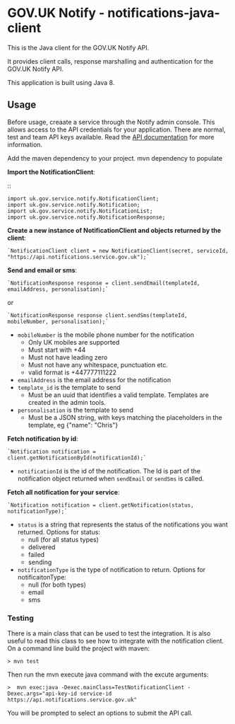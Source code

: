 # GOV.UK Notify - notifications-java-client

This is the Java client for the GOV.UK Notify API.

It provides client calls, response marshalling and authentication for the GOV.UK Notify API.

This application is built using Java 8.


## Usage

Before usage, creaate a service through the Notify admin console. This allows access to the API credentials for your application. There are normal, test and team API keys available.
Read the [API documentation](https://www.notifications.service.gov.uk/documentation) for more information.

Add the maven dependency to your project.
mvn dependency to populate 

**Import the NotificationClient**:

  ::

    import uk.gov.service.notify.NotificationClient;
    import uk.gov.service.notify.Notification;
    import uk.gov.service.notify.NotificationList;
    import uk.gov.service.notify.NotificationResponse;

**Create a new instance of NotificationClient and objects returned by the client**:

    `NotificationClient client = new NotificationClient(secret, serviceId, "https://api.notifications.service.gov.uk");`
    
**Send and email or sms**:

    `NotificationResponse response = client.sendEmail(templateId, emailAddress, personalisation);`

or

    `NotificationResponse response client.sendSms(templateId, mobileNumber, personalisation);`

* `mobileNumber` is the mobile phone number for the notification
    * Only UK mobiles are supported
    * Must start with +44
    * Must not have leading zero
    * Must not have any whitespace, punctuation etc.
    * valid format is +447777111222
* `emailAddress` is the email address for the notification
* `template_id` is the template to send
    * Must be an uuid that identifies a valid template. Templates are created in the admin tools.
* `personalisation` is the template to send
    * Must be a JSON string, with keys matching the placeholders in the template, eg {"name": "Chris"}

**Fetch notification by id**:

    `Notification notification = client.getNotificationById(notificationId);`

* `notificationId` is the id of the notification. The Id is part of the notification object returned when `sendEmail` or `sendSms` is called.
 
**Fetch all notification for your service**:

    `Notification notification = client.getNotification(status, notificationType);`

* `status` is a string that represents the status of the notifications you want returned. Options for status:
    * null (for all status types)
    * delivered 
    * failed
    * sending
* `notificationType` is the type of notification to return. Options for notificaitonType:
    * null (for both types)
    * email 
    * sms


### Testing
There is a main class that can be used to test the integration. It is also useful to read this class to see how to integrate with the notification client.
On a command line build the project with maven:

`> mvn test`

Then run the mvn execute java command with the excute arguments:

`>  mvn exec:java -Dexec.mainClass=TestNotificationClient -Dexec.args="api-key-id service-id https://api.notifications.service.gov.uk"`

You will be prompted to select an options to submit the API call.
